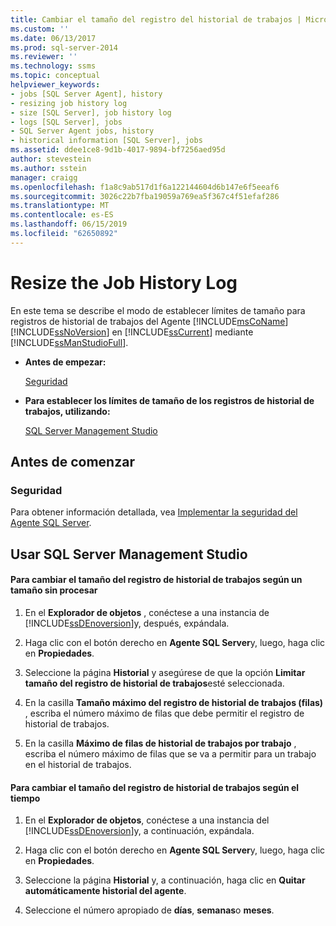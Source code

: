 ```yaml
---
title: Cambiar el tamaño del registro del historial de trabajos | Microsoft Docs
ms.custom: ''
ms.date: 06/13/2017
ms.prod: sql-server-2014
ms.reviewer: ''
ms.technology: ssms
ms.topic: conceptual
helpviewer_keywords:
- jobs [SQL Server Agent], history
- resizing job history log
- size [SQL Server], job history log
- logs [SQL Server], jobs
- SQL Server Agent jobs, history
- historical information [SQL Server], jobs
ms.assetid: ddee1ce8-9d1b-4017-9894-bf7256aed95d
author: stevestein
ms.author: sstein
manager: craigg
ms.openlocfilehash: f1a8c9ab517d1f6a122144604d6b147e6f5eeaf6
ms.sourcegitcommit: 3026c22b7fba19059a769ea5f367c4f51efaf286
ms.translationtype: MT
ms.contentlocale: es-ES
ms.lasthandoff: 06/15/2019
ms.locfileid: "62650892"
---
```

# <a name="resize-the-job-history-log"></a>Resize the Job History Log
  En este tema se describe el modo de establecer límites de tamaño para registros de historial de trabajos del Agente [!INCLUDE[msCoName](../../includes/msconame-md.md)] [!INCLUDE[ssNoVersion](../../includes/ssnoversion-md.md)] en [!INCLUDE[ssCurrent](../../includes/sscurrent-md.md)] mediante [!INCLUDE[ssManStudioFull](../../includes/ssmanstudiofull-md.md)].  
  
-   **Antes de empezar:**  
  
     [Seguridad](#Security)  
  
-   **Para establecer los límites de tamaño de los registros de historial de trabajos, utilizando:**  
  
     [SQL Server Management Studio](#SSMS)  
  
##  <a name="BeforeYouBegin"></a> Antes de comenzar  
  
###  <a name="Security"></a> Seguridad  
 Para obtener información detallada, vea [Implementar la seguridad del Agente SQL Server](implement-sql-server-agent-security.md).  
  
##  <a name="SSMS"></a> Usar SQL Server Management Studio  
  
#### <a name="to-resize-the-job-history-log-based-on-raw-size"></a>Para cambiar el tamaño del registro de historial de trabajos según un tamaño sin procesar  
  
1.  En el **Explorador de objetos** , conéctese a una instancia de [!INCLUDE[ssDEnoversion](../../includes/ssdenoversion-md.md)]y, después, expándala.  
  
2.  Haga clic con el botón derecho en **Agente SQL Server**y, luego, haga clic en **Propiedades**.  
  
3.  Seleccione la página **Historial** y asegúrese de que la opción **Limitar tamaño del registro de historial de trabajos**esté seleccionada.  
  
4.  En la casilla **Tamaño máximo del registro de historial de trabajos (filas)** , escriba el número máximo de filas que debe permitir el registro de historial de trabajos.  
  
5.  En la casilla **Máximo de filas de historial de trabajos por trabajo** , escriba el número máximo de filas que se va a permitir para un trabajo en el historial de trabajos.  
  
#### <a name="to-resize-the-job-history-log-based-on-time"></a>Para cambiar el tamaño del registro de historial de trabajos según el tiempo  
  
1.  En el **Explorador de objetos**, conéctese a una instancia del [!INCLUDE[ssDEnoversion](../../includes/ssdenoversion-md.md)]y, a continuación, expándala.  
  
2.  Haga clic con el botón derecho en **Agente SQL Server**y, luego, haga clic en **Propiedades**.  
  
3.  Seleccione la página **Historial** y, a continuación, haga clic en **Quitar automáticamente historial del agente**.  
  
4.  Seleccione el número apropiado de **días**, **semanas**o **meses**.  
  
  
